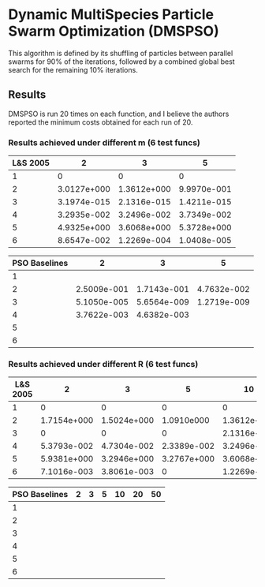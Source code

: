 # Dynamic MultiSpecies Particle Swarm Optimization (DMSPSO)

This algorithm is defined by its shuffling of particles between parallel swarms for 90% of the iterations, followed by a combined global best search for the remaining 10% iterations. 

## Results 
DMSPSO is run 20 times on each function, and I believe the authors reported the minimum costs obtained for each run of 20. 

### Results achieved under different m (6 test funcs)
| L&S 2005  |  2 | 3 |  5 | 
|---                 |---|---|---|
|  1 | 0  |   0|  0 | 
|  2 |  3.0127e+000 | 1.3612e+000  |  9.9970e-001 | 
|  3 |  3.1974e-015 | 2.1316e-015  |  1.4211e-015 |
|  4 |  3.2935e-002 | 3.2496e-002  |  3.7349e-002 |
|  5 |  4.9325e+000 | 3.6068e+000  |  5.3728e+000 |
|  6 |  8.6547e-002 | 1.2269e-004  |  1.0408e-005 | 

|PSO Baselines   | 2  | 3  | 5 |
| ---              |---|---| ---|
| 1 |  |  | |
| 2 | 2.5009e-001 | 1.7143e-001 | 4.7632e-002 |
| 3 | 5.1050e-005 | 5.6564e-009 | 1.2719e-009 |
| 4 | 3.7622e-003 | 4.6382e-003 | |
| 5 | | | |
| 6 | | | |

### Results achieved under different R (6 test funcs)
| L&S 2005  |  2 | 3 |  5 | 10 | 20 | 50 
|---|---|---|---|---|---|---|
|  1 |  0 | 0 | 0 | 0 | 0 | 0 |
|  2 | 1.7154e+000 |1.5024e+000 | 1.0910e000 | 1.3612e+000 | 8.1698e-001 | 1.7155e+000 | 
|  3 |  0 |  0 | 0  | 2.1316e-015 | 3.1974e-015| 4.6185e-015| 
|  4 | 5.3793e-002 | 4.7304e-002 | 2.3389e-002 | 3.2496e-002 | 5.2159e-002 | 3.6415e-002 | 
|  5 | 5.9381e+000 | 3.2946e+000 | 3.2767e+000 | 3.6068e+000 | 4.7446e+000 | 5.5718e+000 | 
|  6 | 7.1016e-003 | 3.8061e-003 | 0           | 1.2269e-004 | 6.9781e-002 | 1.9784e-001 | 

|PSO Baselines   | 2  | 3  | 5 | 10 | 20 | 50|
| ---|---|---|---|---|---|---|
| 1 | | | | | | |
| 2 | | | | | | |
| 3 | | | | | | |
| 4 | | | | | | |
| 5 | | | | | | |
| 6 | | | | | | |

